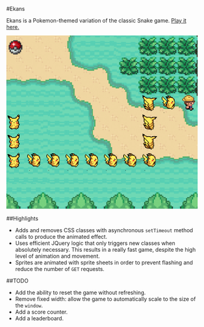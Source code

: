 #Ekans

Ekans is a Pokemon-themed variation of the classic Snake game. [Play it here.](http://lisunshiny.github.io/ekans/)

![screenshot](assets/screenshot.png)

##Highlights
* Adds and removes CSS classes with asynchronous `setTimeout` method calls to produce the animated effect.
* Uses efficient JQuery logic that only triggers new classes when absolutely necessary. This results in a really fast game, despite the high level of animation and movement.
* Sprites are animated with sprite sheets in order to prevent flashing and reduce the number of `GET` requests.


##TODO
* Add the ability to reset the game without refreshing.
* Remove fixed width: allow the game to automatically scale to the size of the `window`.
* Add a score counter.
* Add a leaderboard.
